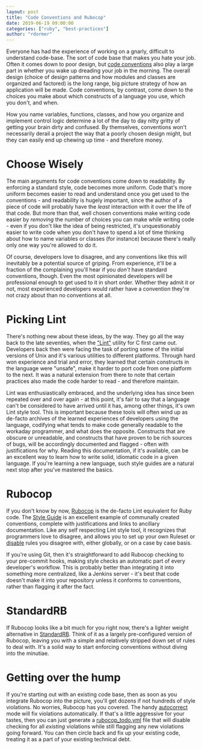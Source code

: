 ```yaml
---
layout: post
title: "Code Conventions and Rubocop"
date: 2019-06-19 09:00:00
categories: ["ruby", "best-practices"]
author: "rdormer"
---
```


Everyone has had the experience of working on a gnarly, difficult to
understand code-base.  The sort of code base that makes you hate your
job.  Often it comes down to poor design, but [code
conventions](https://en.wikipedia.org/wiki/Coding_conventions) also
play a large part in whether you wake up dreading your job in the
morning.  The overall design (choice of design patterns and how
modules and classes are organized and factored) is the long range, big
picture strategy of how an application will be made.  Code
conventions, by contrast, come down to the choices you make about
which constructs of a language you use, which you don't, and when.

<!--more-->

How you name variables, functions, classes, and how you organize and
implement control logic determine a lot of the day to day nitty gritty
of getting your brain dirty and confused.  By themselves, conventions
won't necessarily derail a project the way that a poorly chosen design
might, but they can easily end up chewing up time - and therefore
money.

# Choose Wisely

The main arguments for code conventions come down to readability.  By
enforcing a standard style, code becomes more uniform.  Code that's
more uniform becomes easier to read and understand once you get used
to the conventions - and readability is hugely important, since the
author of a piece of code will probably have the *least* interaction
with it over the life of that code.  But more than that, well chosen
conventions make writing code easier by *removing* the number of
choices you can make while writing code - even if you don't like the
idea of being restricted, it's unquestionably easier to write code
when you don't have to spend a lot of time thinking about how to name
variables or classes (for instance) because there's really only one
way you're allowed to do it.

Of course, developers love to disagree, and any conventions like this
will inevitably be a potential source of griping.  From experience,
it'll be a fraction of the complaining you'll hear if you *don't* have
standard conventions, though.  Even the most opinionated developers
will be professional enough to get used to it in short order.  Whether
they admit it or not, most experienced developers would rather have a
convention they're not crazy about than no conventions at all.

# Picking Lint

There's nothing new about these ideas, by the way.  They go all the
way back to the late seventies, when the
["Lint"](https://en.wikipedia.org/wiki/Lint_(software)) utility for C
first came out.  Developers back then were facing the task of porting
some of the initial versions of Unix and it's various utilities to
different platforms.  Through hard won experience and trial and error,
they learned that certain constructs in the language were "unsafe",
make it harder to port code from one platform to the next.  It was a
natural extension from there to note that certain practices also made
the code harder to read - and therefore maintain.

Lint was enthusiastically embraced, and the underlying idea has since
been repeated over and over again - at this point, it's fair to say
that a language can't be considered to have arrived until it has,
among other things, it's own Lint style tool.  This is important
because these tools will often wind up as de-facto archives of the
learned experiences of developers using the language, codifying what
tends to make code generally readable to the workaday programmer, and
what does the opposite.  Constructs that are obscure or unreadable,
and constructs that have proven to be rich sources of bugs, will be
accordingly documented and flagged - often with justifications for
why.  Reading this documentation, if it's available, can be an
excellent way to learn how to write solid, idiomatic code in a given
language.  If you're learning a new language, such style guides are a
natural next stop after you've mastered the basics.

# Rubocop

If you don't know by now,
[Rubocop](https://github.com/rubocop-hq/rubocop) is the de-facto Lint
equivalent for Ruby code.  The [Style
Guide](https://github.com/rubocop-hq/ruby-style-guide) is an excellent
example of communally created conventions, complete with
justifications and links to ancillary documentation.   Like any self
respecting Lint style tool, it recognizes that programmers love to
disagree, and allows you to set up your own Ruleset or
[disable](https://rubocop.readthedocs.io/en/latest/configuration/)
rules you disagree with, either globally, or on a case by case basis.

If you're using Git, then it's straightforward to add Rubocop checking
to your pre-commit hooks, making style checks an automatic part of
every developer's workflow.  This is probably better than integrating
it into something more centralized, like a Jenkins server - it's best
that code doesn't make it into your repository unless it conforms to
conventions, rather than flagging it after the fact.

# StandardRB

If Rubocop looks like a bit much for you right now, there's a lighter weight
alternative in [StandardRB](https://github.com/testdouble/standard).  Think of
it as a largely pre-configured version of Rubocop, leaving you with a simple and
relatively stripped down set of rules to deal with.  It's a solid way to start
enforcing conventions without diving into the minutiae.

# Getting over the hump

If you're starting out with an existing code base, then as soon as you
integrate Rubocop into the picture, you'll get dozens if not hundreds
of style violations.  No worries, Rubocop has you covered.  The handy
[autocorrect](https://rubocop.readthedocs.io/en/latest/auto_correct/)
mode will fix violations automatically.  If that's a little aggressive
for your tastes, then you can just generate a
[rubocop_todo.yml](https://rubocop.readthedocs.io/en/latest/configuration/#automatically-generated-configuration)
file that will disable checking for all *existing* violations while
still flagging any new violations going forward.  You can then circle
back and fix up your existing code, treating it as a part of your
existing technical debt.
